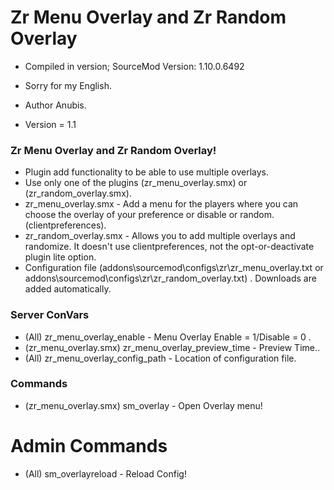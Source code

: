 # Zr Menu Overlay and Zr Random Overlay

* Compiled in version; SourceMod Version: 1.10.0.6492
* Sorry for my English.

* Author Anubis.
* Version = 1.1

### Zr Menu Overlay and Zr Random Overlay!
* Plugin add functionality to be able to use multiple overlays.
* Use only one of the plugins (zr_menu_overlay.smx) or (zr_random_overlay.smx).
* zr_menu_overlay.smx - Add a menu for the players where you can choose the overlay of your preference or disable or random.(clientpreferences).
* zr_random_overlay.smx - Allows you to add multiple overlays and randomize. It doesn't use clientpreferences, not the opt-or-deactivate plugin lite option.
* Configuration file (addons\sourcemod\configs\zr\zr_menu_overlay.txt or addons\sourcemod\configs\zr\zr_random_overlay.txt) . Downloads are added automatically.

### Server ConVars

* (All) zr_menu_overlay_enable - Menu Overlay Enable = 1/Disable = 0 .
* (zr_menu_overlay.smx) zr_menu_overlay_preview_time - Preview Time..
* (All) zr_menu_overlay_config_path - Location of configuration file.

### Commands

* (zr_menu_overlay.smx) sm_overlay - Open Overlay menu!

# Admin Commands

* (All) sm_overlayreload - Reload Config!